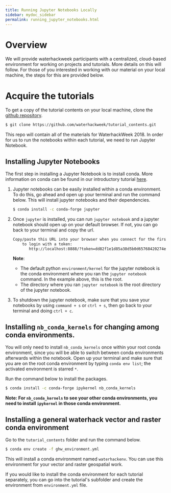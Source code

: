 ```yaml
---
title: Running Jupyter Notebooks Locally
sidebar: mydoc_sidebar
permalink: running_jupyter_notebooks.html
---
```


# Overview

We will provide waterhackweek participants with a centralized, cloud-based environment for working on projects and tutorials. More details on this will follow. For those of you interested in working with our material on your local machine, the steps for this are provided below.

# Acquire the tutorials

To get a copy of the tutorial contents on your local machine, clone the [github repository](https://github.com/waterhackweek/tutorial_contents).

```bash
$ git clone https://github.com/waterhackweek/tutorial_contents.git
```

This repo will contain all of the materials for WaterhackWeek 2018. In order for us to run the notebooks within each tutorial, we need to run Jupyter Notebook.

## Installing Jupyter Notebooks

The first step in installing a Jupyter Notebook is to install conda. More information on conda can be found in our introductory tutorial [here](https://waterhackweek.github.io/preliminary/01-conda-tutorial/).

1. Jupyter notebooks can be easily installed within a conda environment. To do this, go ahead and open up your terminal and run the command below. This will install jupyter notebooks and their dependencies.

    ```bash
    $ conda install -c conda-forge jupyter
    ```

2. Once `jupyter` is installed, you can run `jupyter notebook` and a jupyter notebook should open up on your default browser. If not, you can go back to your terminal and copy the url.

    ```bash
    Copy/paste this URL into your browser when you connect for the first time,
        to login with a token:
           http://localhost:8888/?token=dd82f1e1d85a38d5b0d65768420274e25c8fd11c7a9a6626
    ```

    **Note**:
    - The default python `environment/kernel` for the jupyter notebook is the conda environment where you ran the `jupyter notebook` command. In the example above, this is the root.
    - The directory where you ran `jupyter notebook` is the root directory of the jupyter notebook.

3. To shutdown the jupyter notebook, make sure that you save your notebooks by using `command + s` or `ctrl + s`, then go back to your terminal and doing `ctrl + c`.

## Installing `nb_conda_kernels` for changing among conda environments.

You will only need to install `nb_conda_kernels` once within your root conda environment, since you will be able to switch between conda environments afterwards within the notebook. Open up your terminal and make sure that you are on the root conda environment by typing `conda env list`; the activated environment is starred `*`.

Run the command below to install the packages.
```bash
$ conda install -c conda-forge ipykernel nb_conda_kernels
```
**Note: For `nb_conda_kernels` to see your other conda environments, you need to install `ipykernel` in those conda environment.**


## Installing a general waterhack vector and raster conda environment

Go to the `tutorial_contents` folder and run the command below.

```bash
$ conda env create -f ghw_environment.yml
```

This will install a conda environment named `waterhackenv`. You can use this environment for your vector and raster geospatial work.

If you would like to install the conda environment for each tutorial separately, you can go into the tutorial's subfolder and create the environment from `environment.yml` file.